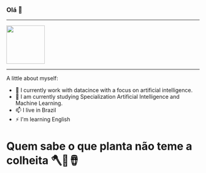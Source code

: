 ### Olá 👋



  <hr>
  <a href="https://github.com/WendelNovaes">
    <img height="100em" src="https://github-readme-streak-stats.herokuapp.com/?user=WendelNovaes&theme=bear"/>
  </a>

  <hr>


A little about myself:

- 🔭 I currently work with datacince with a focus on artificial intelligence.
- 🌱 I am currently studying Specialization Artificial Intelligence and Machine Learning.
- 📫 I live in Brazil
- ⚡ I'm learning English


# Quem sabe o que planta não teme a colheita 🪓👑🪘

